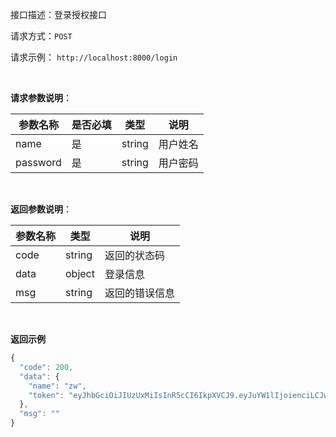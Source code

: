 <!-- <warning>
  111
</warning> -->

接口描述：登录授权接口

请求方式：`POST`

请求示例： `http://localhost:8000/login`

<br/>

**请求参数说明**：

| 参数名称 | 是否必填 | 类型 | 说明 |
| -------- | -------- | -------- |-------- |
| name | 是 | string | 用户姓名 |
| password | 是 | string | 用户密码 |

<br/>

**返回参数说明**：

| 参数名称  | 类型 | 说明 |
| -------- | -------- |-------- |
| code | string | 返回的状态码 |
| data  | object | 登录信息 |
| msg | string | 返回的错误信息 |

<br/>

**返回示例**
```js
{
  "code": 200,
  "data": {
    "name": "zw",
    "token": "eyJhbGciOiJIUzUxMiIsInR5cCI6IkpXVCJ9.eyJuYW1lIjoienciLCJwYXNzd29yZCI6IiQyYSQxMCQ4eEc5L3Y1TGtRNXdjdUZ2bjRuMWwuN0o2WUVBRWN2dVl1SXdldi9kR3lVVEdmUHVzNkVTSyIsImV4cCI6MTY4Njc1NjYzOH0.mz8-GzZq1C5sOHaCcUbY5UOKMab3EQRdU4Hl6cARVG1ZPMYgwhcDf3t7Wo1krJAhBlDtOoi6dic03NpxeJu0fQ"
  },
  "msg": ""
}
```